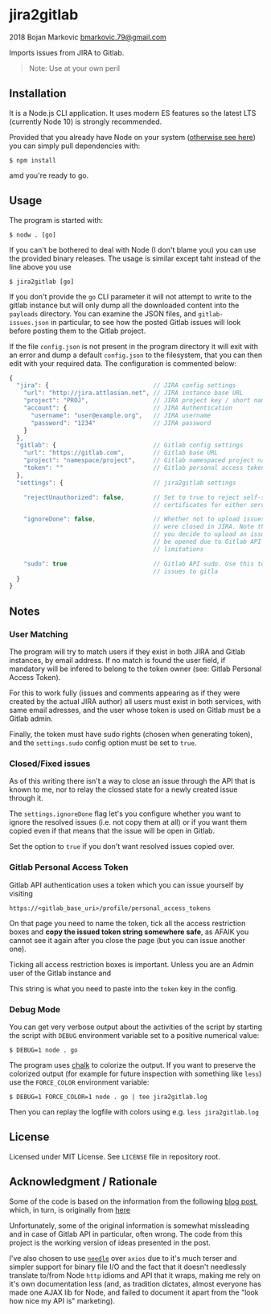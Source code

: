 # jira2gitlab

2018 Bojan Markovic
<bmarkovic.79@gmail.com>

Imports issues from JIRA to Gitlab.

> Note: Use at your own peril

## Installation

It is a Node.js CLI application. It uses modern ES features so the latest LTS
(currently Node 10) is strongly recommended.

Provided that you already have Node on your system
([otherwise see here](https://nodejs.org/en/download/package-manager/))
you can simply pull dependencies with:

    $ npm install

amd you're ready to go.

## Usage

The program is started with:

    $ nodw . [go]

If you can't be bothered to deal with Node (I don't blame you) you can use the
provided binary releases. The usage is similar except taht instead of the line
above you use

    $ jira2gitlab [go]

If you don't provide the `go` CLI parameter it will not attempt to write to the
gitlab instance but will only dump all the downloaded content into the
`payloads` directory. You can examine the JSON files, and `gitlab-issues.json`
in particular, to see how the posted Gitlab issues will look before posting
them to the Gitlab project.

If the file `config.json` is not present in the program directory it will exit
with an error and dump a default `config.json` to the filesystem, that you can
then edit with your required data. The configuration is commented below:

```javascript
{
  "jira": {                             // JIRA config settings
    "url": "http://jira.attlasian.net", // JIRA instance base URL
    "project": "PROJ",                  // JIRA project key / short name
    "account": {                        // JIRA Authentication
      "username": "user@example.org",   // JIRA username
      "password": "1234"                // JIRA password
    }
  },
  "gitlab": {                           // Gitlab config settings
    "url": "https://gitlab.com",        // Gitlab base URL
    "project": "namespace/project",     // Gitlab namespaced project name
    "token": ""                         // Gitlab personal access token
  },
  "settings": {                         // jira2gitlab settings

    "rejectUnauthorized": false,        // Set to true to reject self-signed
                                        // certificates for either service

    "ignoreDone": false,                // Whether not to upload issues that
                                        // were closed in JIRA. Note that if
                                        // you decide to upload an issue it will
                                        // be opened due to Gitlab API
                                        // limitations

    "sudo": true                        // Gitlab API sudo. Use this to post
                                        // issues to gitla
  }
}
```

## Notes

### User Matching

The program will try to match users if they exist in both JIRA and Gitlab
instances, by email address. If no match is found the user field, if mandatory
will be infered to belong to the token owner (see: Gitlab Personal Access
Token).

For this to work fully (issues and comments appearing as if they were created
by the actual JIRA author) all users must exist in both services, with same
email adresses, and the user whose token is used on Gitlab must be a Gitlab
admin.

Finally, the token must have sudo rights (chosen when generating token), and
the `settings.sudo` config option must be set to `true`.

### Closed/Fixed issues

As of this writing there isn't a way to close an issue through the API that is
known to me, nor to relay the clossed state for a newly created issue through
it.

The `settings.ignoreDone` flag let's you configure whether you want to ignore
the resolved issues (i.e. not copy them at all) or if you want them copied even
if that means that the issue will be open in Gitlab.

Set the option to `true` if you don't want resolved issues copied over.

### Gitlab Personal Access Token

Gitlab API authentication uses a token which you can issue yourself by visiting

    https://<gitlab_base_uri>/profile/personal_access_tokens

On that page you need to name the token, tick all the access restriction boxes
and **copy the issued token string somewhere safe**, as AFAIK you cannot see it
again after you close the page (but you can issue another one).

Ticking all access restriction boxes is important. Unless you are an Admin user
of the Gitlab instance and

This string is what you need to paste into the `token` key in the config.

### Debug Mode

You can get very verbose output about the activities of the script by starting
the script with `DEBUG` environment variable set to a positive numerical value:

    $ DEBUG=1 node . go

The program uses [chalk](https://github.com/chalk/chalk) to colorize the output.
If you want to preserve the colorized output (for example for future inspection
with something like `less`) use the `FORCE_COLOR` environment variable:

    $ DEBUG=1 FORCE_COLOR=1 node . go | tee jira2gitlab.log

Then you can replay the logfile with colors using e.g. `less jira2gitlab.log`

## License

Licensed under MIT License. See `LICENSE` file in repository root.

## Acknowledgment / Rationale

Some of the code is based on the information from the following
[blog post](https://about.gitlab.com/2017/08/21/migrating-your-jira-issues-into-gitlab/),
which, in turn, is originally from
[here](https://medium.com/linagora-engineering/gitlab-rivals-winter-is-here-584eacf1fe9a)

Unfortunately, some of the original information is somewhat missleading and in
case of Gitlab API in particular, often wrong. The code from this project is
the working version of ideas presented in the post.

I've also chosen to use [`needle`](https://github.com/tomas/needle) over
`axios` due to it's much terser and simpler support for binary file I/O and the
fact that it doesn't needlessly translate to/from Node `http` idioms and API
that it wraps, making me rely on it's own documentation less (and, as tradition
dictates, almost everyone has made one AJAX lib for Node, and failed to
document it apart from the "look how nice my API is" marketing).
